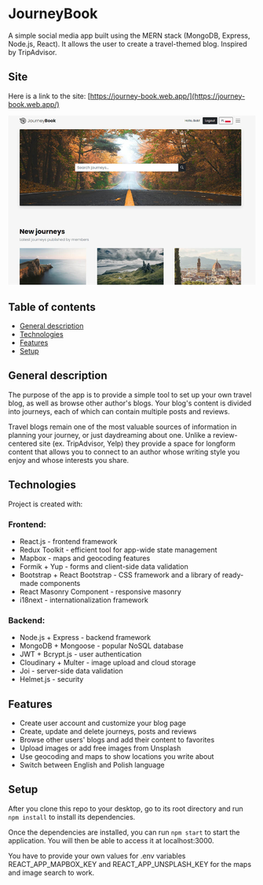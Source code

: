 # JourneyBook

A simple social media app built using the MERN stack (MongoDB, Express, Node.js, React). It allows the user to create a travel-themed blog. Inspired by TripAdvisor. 

## Site

Here is a link to the site: [https://journey-book.web.app/](https://journey-book.web.app/)

![Home page](./src/img/jb-1.jpg)

## Table of contents
* [General description](#general-description)
* [Technologies](#technologies)
* [Features](#features)
* [Setup](#setup)

## General description

The purpose of the app is to provide a simple tool to set up your own travel blog, as well as browse other author's blogs. Your blog's content is divided into journeys, each of which can contain multiple posts and reviews.

Travel blogs remain one of the most valuable sources of information in planning your journey, or just daydreaming about one. 
Unlike a review-centered site (ex. TripAdvisor, Yelp) they provide a space for longform content that allows you to connect to an author whose writing style you enjoy and whose interests you share.

## Technologies

Project is created with:

### Frontend:

* React.js - frontend framework
* Redux Toolkit - efficient tool for app-wide state management
* Mapbox - maps and geocoding features
* Formik + Yup - forms and client-side data validation
* Bootstrap + React Bootstrap - CSS framework and a library of ready-made components
* React Masonry Component - responsive masonry
* i18next - internationalization framework

### Backend:

* Node.js + Express - backend framework
* MongoDB + Mongoose - popular NoSQL database
* JWT + Bcrypt.js - user authentication
* Cloudinary + Multer - image upload and cloud storage
* Joi - server-side data validation
* Helmet.js - security

## Features

* Create user account and customize your blog page
* Create, update and delete journeys, posts and reviews
* Browse other users' blogs and add their content to favorites
* Upload images or add free images from Unsplash
* Use geocoding and maps to show locations you write about
* Switch between English and Polish language

## Setup

After you clone this repo to your desktop, go to its root directory and run `npm install` to install its dependencies.

Once the dependencies are installed, you can run `npm start` to start the application. You will then be able to access it at localhost:3000.

You have to provide your own values for .env variables REACT_APP_MAPBOX_KEY and REACT_APP_UNSPLASH_KEY for the maps and image search to work.

